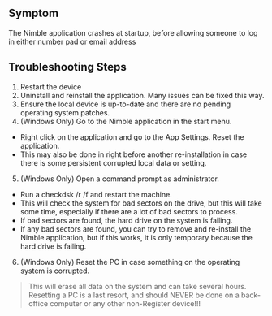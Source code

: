 ## Symptom
The Nimble application crashes at startup, before allowing someone to log in either number pad or email address

## Troubleshooting Steps
1. Restart the device
2. Uninstall and reinstall the application. Many issues can be fixed this way.
3. Ensure the local device is up-to-date and there are no pending operating system patches.
4. (Windows Only) Go to the Nimble application in the start menu.
- Right click on the application and go to the App Settings. Reset the application.
- This may also be done in right before another re-installation in case there is some persistent corrupted local data or setting.
5. (Windows Only) Open a command prompt as administrator.
- Run a checkdsk /r /f and restart the machine.
- This will check the system for bad sectors on the drive, but this will take some time, especially if there are a lot of bad sectors to process.
- If bad sectors are found, the hard drive on the system is failing.
- If any bad sectors are found, you can try to remove and re-install the Nimble application, but if this works, it is only temporary because the hard drive is failing.
6. (Windows Only) Reset the PC in case something on the operating system is corrupted.
> This will erase all data on the system and can take several hours. Resetting a PC is a last resort, and should NEVER be done on a back-office computer or any other non-Register device!!!

